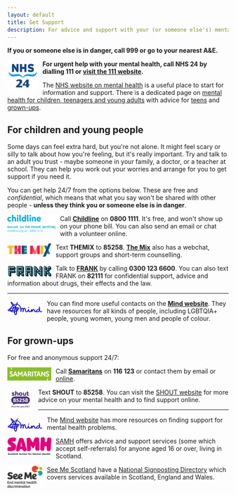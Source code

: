 ```yaml
---
layout: default
title: Get Support
description: For advice and support with your (or someone else's) mental health, take a look at the resources on this page
---
```


**If you or someone else is in danger, call 999 or go to your nearest A&E.** 

<img src="./images/nhs24-logo.png" alt="NHS 24 logo. 'NHS' in capital letters in navy blue with symmetrical blue waves underneath and '24' in navy blue at the bottom." width="70" height="70" style="float: left; margin-right: 10px">

**For urgent help with your mental health, call NHS 24 by dialling 111 or [visit the 111 website](https://111.nhs.uk/).**


The [NHS website on mental health](https://www.nhs.uk/mental-health/) is a useful place to start for information and support. There is a dedicated page on [mental health for children, teenagers and young adults](https://www.nhs.uk/mental-health/children-and-young-adults/) with advice for [teens](https://www.nhs.uk/mental-health/children-and-young-adults/help-for-teenagers-young-adults-and-students/) and [grown-ups](https://www.nhs.uk/mental-health/children-and-young-adults/advice-for-parents/). 

## For children and young people

Some days can feel extra hard, but you're not alone. It might feel scary or silly to talk about how you're feeling, but it's really important. Try and talk to an adult you trust - maybe someone in your family, a doctor, or a teacher at school. They can help you work out your worries and arrange for you to get support if you need it.

You can get help 24/7 from the options below. These are free and *confidential*, which means that what you say won't be shared with other people - **unless they think you or someone else is in danger**.

<img src="./images/Childline_logo.png" alt="blue childline logo. First line of text undearneath the logo reads 'online, on the phone, anytime'. Second line of text reads 'childline.org.uk' and '0800 1111'" width="110" height="40" style="float: left; margin-right: 10px">

Call **[Childline](https://www.childline.org.uk/)** on **0800 1111**. It's free, and won't show up on your phone bill. You can also send an email or chat with a volunteer online.


<img src="./images/theMix_logo.png" alt="The Mix logo. 'The Mix' is written in capital letters. The colour of each letter alternates between yellow, magenta and blue." width="100" height="30" style="float: left; margin-right: 10px">

Text **THEMIX** to **85258**. **[The Mix](https://www.themix.org.uk/)** also has a webchat, support groups and short-term counselling.

<img src="./images/frank_logo.png" alt="frank logo. 'Frank' is written in capital letters in navy blue. The letters have white spots inside that resemble the lights of a broadway sign" width="100" height="30" style="float: left; margin-right: 10px">

Talk to **[FRANK](https://www.talktofrank.com/)** by calling **0300 123 6600**. You can also text FRANK on **82111** for confidential support, advice and information about drugs, their effects and the law.

---

<img src="./images/Mind-Logo.png" alt="Mind logo in blue. A blue scribble connects to the word 'mind', written in lowercase in a handwriting-style font." width="80" height="40" style="float: left; margin-right: 10px">

You can find more useful contacts on the **[Mind website](https://www.mind.org.uk/for-young-people/how-to-get-help-and-support/useful-contacts/)**. They have resources for all kinds of people, including LGBTQIA+ people, young women, young men and people of colour.

## For grown-ups


For free and anonymous support 24/7:

<img src="./images/samaritans-logo.png" alt="Samaritans logo. A green rectangle with small cut-outs in the top right and bottom left with white text that reads 'Samaritans' in capital letters." width="100" height="30" style="float: left; margin-right: 10px">

Call **[Samaritans](https://www.samaritans.org/scotland/)** on **116 123** or contact them by email or [online](https://www.samaritans.org/scotland/how-we-can-help/contact-samaritan/).

<img src="./images/shout-logo.png" alt="Shout logo. 'shout' is written in lowercase purple text. below this is a purple speech bubble with '85258' written in white text. at the bottom of the logo 'here for you 24/7' is written in lowercase purple text." width="60" height="50" style="float: left; margin-right: 10px">


Text **SHOUT** to **85258**. You can visit the [SHOUT website](https://giveusashout.org/) for more advice on your mental health and to find support online.

---

<img src="./images/Mind-Logo.png" alt="Mind logo in blue. A blue scribble connects to the word 'mind', written in lowercase in a handwriting-style font." width="80" height="40" style="float: left; margin-right: 10px">

The [Mind website](https://www.mind.org.uk/information-support/) has more resources on finding support for mental health problems. 

<img src="./images/samh-logo.png" alt="SAMH logo. 'SAMH' is written in pink capital letters. black text below reads 'Scottish Action for Mental Health' in letter case." width="100" height="40" style="float: left; margin-right: 10px">
 
[SAMH](https://www.samh.org.uk/find-help) offers advice and support services (some which accept self-referrals) for anyone aged 16 or over, living in Scotland. 

<img src="./images/seeMe-logo.png" alt="See Me Scotland logo. Black text reads 'See Me', with 'End mental health discrimination' below. Three circles with sections cut out to resemble talking mouths are in the top right corner in orange, green-yellow and teal." width="80" height="50" style="float: left; margin-right: 10px">

[See Me Scotland](https://www.seemescotland.org/) have a [National Signposting Directory](https://www.seemescotland.org/media/9721/see-me-national-signposting-directory-final_rl_170119.pdf) which covers services available in Scotland, England and Wales.